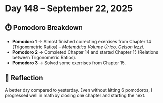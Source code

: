 # Day 148 – September 22, 2025

## ⏱️ Pomodoro Breakdown
- **Pomodoro 1** → Almost finished correcting exercises from Chapter 14 (Trigonometric Ratios) – *Matemática Volume Único, Gelson Iezzi*.
- **Pomodoro 2** → Completed Chapter 14 and started Chapter 15 (Relations between Trigonometric Ratios).
- **Pomodoro 3** → Solved some exercises from Chapter 15.

## 💬 Reflection
A better day compared to yesterday. Even without hitting 6 pomodoros, I progressed well in math by closing one chapter and starting the next.
